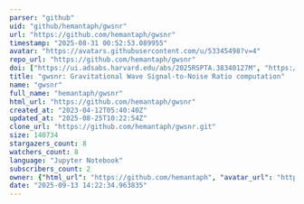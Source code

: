 ```yaml
---
parser: "github"
uid: "github/hemantaph/gwsnr"
url: "https://github.com/hemantaph/gwsnr"
timestamp: "2025-08-31 00:52:53.089955"
avatar: "https://avatars.githubusercontent.com/u/53345498?v=4"
repo_url: "https://github.com/hemantaph/gwsnr"
doi: ["https://ui.adsabs.harvard.edu/abs/2025RSPTA.38340127M", "https://ui.adsabs.harvard.edu/abs/2024arXiv241209888P", "https://ui.adsabs.harvard.edu/abs/2025ascl.soft08011P/abstract"]
title: "gwsnr: Gravitational Wave Signal-to-Noise Ratio computation"
name: "gwsnr"
full_name: "hemantaph/gwsnr"
html_url: "https://github.com/hemantaph/gwsnr"
created_at: "2023-04-12T05:40:40Z"
updated_at: "2025-08-25T10:22:54Z"
clone_url: "https://github.com/hemantaph/gwsnr.git"
size: 140734
stargazers_count: 8
watchers_count: 8
language: "Jupyter Notebook"
subscribers_count: 2
owner: {"html_url": "https://github.com/hemantaph", "avatar_url": "https://avatars.githubusercontent.com/u/53345498?v=4", "login": "hemantaph", "type": "User"}
date: "2025-09-13 14:22:34.963835"
---
```

